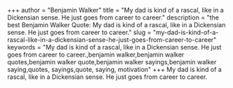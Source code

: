 +++
author = "Benjamin Walker"
title = "My dad is kind of a rascal, like in a Dickensian sense. He just goes from career to career."
description = "the best Benjamin Walker Quote: My dad is kind of a rascal, like in a Dickensian sense. He just goes from career to career."
slug = "my-dad-is-kind-of-a-rascal-like-in-a-dickensian-sense-he-just-goes-from-career-to-career"
keywords = "My dad is kind of a rascal, like in a Dickensian sense. He just goes from career to career.,benjamin walker,benjamin walker quotes,benjamin walker quote,benjamin walker sayings,benjamin walker saying,quotes, sayings,quote, saying, motivation"
+++
My dad is kind of a rascal, like in a Dickensian sense. He just goes from career to career.

